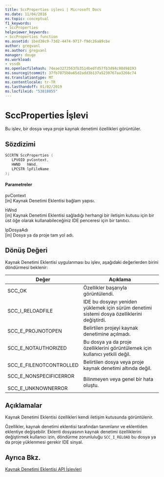 ```yaml
---
title: SccProperties işlevi | Microsoft Docs
ms.date: 11/04/2016
ms.topic: conceptual
f1_keywords:
- SccProperties
helpviewer_keywords:
- SccProperties function
ms.assetid: 1bed38c9-73d2-4474-9717-f9dc26a89cbe
author: gregvanl
ms.author: gregvanl
manager: douge
ms.workload:
- vssdk
ms.openlocfilehash: 74eae3272563fb3514bedfd57fb3d94c98d98193
ms.sourcegitcommit: 37fb7075b0a65d2add3b137a5230767aa3266c74
ms.translationtype: MT
ms.contentlocale: tr-TR
ms.lasthandoff: 01/02/2019
ms.locfileid: "53818855"
---
```

# <a name="sccproperties-function"></a>SccProperties İşlevi
Bu işlev, bir dosya veya proje kaynak denetimi özellikleri görüntüler.  
  
## <a name="syntax"></a>Sözdizimi  
  
```cpp  
SCCRTN SccProperties (  
   LPVOID pvContext,  
   HWND   hWnd,  
   LPCSTR lpFileName  
);  
```  
  
#### <a name="parameters"></a>Parametreler  
 pvContext  
 [in] Kaynak Denetimi Eklentisi bağlam yapısı.  
  
 hWnd  
 [in] Kaynak Denetimi Eklentisi sağladığı herhangi bir iletişim kutusu için bir üst öğe olarak kullanabileceğiniz IDE penceresi için bir tanıtıcı.  
  
 lpDosyaAdı  
 [in] Dosya ya da proje tam yol adı.  
  
## <a name="return-value"></a>Dönüş Değeri  
 Kaynak Denetimi Eklentisi uygulanması bu işlev, aşağıdaki değerlerden birini döndürmesi beklenir:  
  
|Değer|Açıklama|  
|-----------|-----------------|  
|SCC_OK|Özellikler başarıyla görüntülendi.|  
|SCC_I_RELOADFILE|IDE bu dosyayı yeniden yüklemek için sürüm denetimi sistemi dosya özelliklerini değiştirdi.|  
|SCC_E_PROJNOTOPEN|Belirtilen projeyi kaynak denetimine açılmadı.|  
|SCC_E_NOTAUTHORIZED|Bu dosya ya da proje özelliklerini görüntülemek için kullanıcı yetkili değil.|  
|SCC_E_FILENOTCONTROLLED|Belirtilen dosya veya proje kaynak denetimi altında değil.|  
|SCC_E_NONSPECIFICERROR<br /><br /> SCC_E_UNKNOWNERROR|Bilinmeyen veya genel bir hata oluştu.|  
  
## <a name="remarks"></a>Açıklamalar  
 Kaynak Denetimi Eklentisi özellikleri kendi iletişim kutusunda görüntülenir.  
  
 Özellikler, kaynak denetimi eklentisi tarafından tanımlanır ve eklentiden eklentiye değişebilir. Eklenti dosyasının kaynak denetimi özelliklerini değiştirmek kullanıcı izin, döndürme zorunluluğu `SCC_I_RELOAD` bu dosya ya da proje yüklenmesi gerekir IDE sinyal.  
  
## <a name="see-also"></a>Ayrıca Bkz.  
 [Kaynak Denetimi Eklentisi API İşlevleri](../extensibility/source-control-plug-in-api-functions.md)